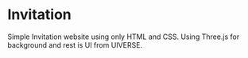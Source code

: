 # Invitation
Simple Invitation website using only HTML and CSS. Using Three.js for background and rest is UI from UIVERSE.
